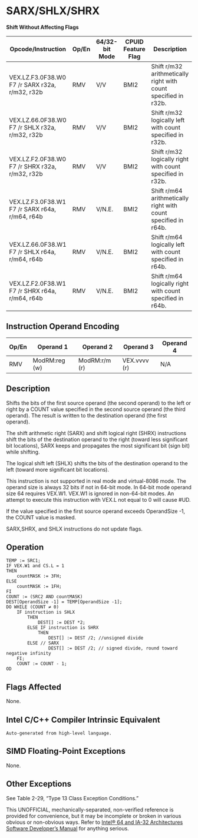 # SARX/SHLX/SHRX

**Shift Without Affecting Flags**

| Opcode/Instruction                             | Op/En | 64/32-bit Mode | CPUID Feature Flag | Description                                                    |
| ---------------------------------------------- | ----- | -------------- | ------------------ | -------------------------------------------------------------- |
| VEX.LZ.F3.0F38.W0 F7 /r SARX r32a, r/m32, r32b | RMV   | V/V            | BMI2               | Shift r/m32 arithmetically right with count specified in r32b. |
| VEX.LZ.66.0F38.W0 F7 /r SHLX r32a, r/m32, r32b | RMV   | V/V            | BMI2               | Shift r/m32 logically left with count specified in r32b.       |
| VEX.LZ.F2.0F38.W0 F7 /r SHRX r32a, r/m32, r32b | RMV   | V/V            | BMI2               | Shift r/m32 logically right with count specified in r32b.      |
| VEX.LZ.F3.0F38.W1 F7 /r SARX r64a, r/m64, r64b | RMV   | V/N.E.         | BMI2               | Shift r/m64 arithmetically right with count specified in r64b. |
| VEX.LZ.66.0F38.W1 F7 /r SHLX r64a, r/m64, r64b | RMV   | V/N.E.         | BMI2               | Shift r/m64 logically left with count specified in r64b.       |
| VEX.LZ.F2.0F38.W1 F7 /r SHRX r64a, r/m64, r64b | RMV   | V/N.E.         | BMI2               | Shift r/m64 logically right with count specified in r64b.      |

## Instruction Operand Encoding

| Op/En | Operand 1     | Operand 2     | Operand 3    | Operand 4 |
| ----- | ------------- | ------------- | ------------ | --------- |
| RMV   | ModRM:reg (w) | ModRM:r/m (r) | VEX.vvvv (r) | N/A       |

## Description

Shifts the bits of the first source operand (the second operand) to the left or right by a COUNT value specified in the second source operand (the third operand). The result is written to the destination operand (the first operand).

The shift arithmetic right (SARX) and shift logical right (SHRX) instructions shift the bits of the destination operand to the right (toward less significant bit locations), SARX keeps and propagates the most significant bit (sign bit) while shifting.

The logical shift left (SHLX) shifts the bits of the destination operand to the left (toward more significant bit locations).

This instruction is not supported in real mode and virtual-8086 mode. The operand size is always 32 bits if not in 64-bit mode. In 64-bit mode operand size 64 requires VEX.W1. VEX.W1 is ignored in non-64-bit modes. An attempt to execute this instruction with VEX.L not equal to 0 will cause #​​​UD.

If the value specified in the first source operand exceeds OperandSize -1, the COUNT value is masked.

SARX,SHRX, and SHLX instructions do not update flags.

## Operation

```
TEMP := SRC1;
IF VEX.W1 and CS.L = 1
THEN
    countMASK := 3FH;
ELSE
    countMASK := 1FH;
FI
COUNT := (SRC2 AND countMASK)
DEST[OperandSize -1] = TEMP[OperandSize -1];
DO WHILE (COUNT ≠ 0)
    IF instruction is SHLX
        THEN
            DEST[] := DEST *2;
        ELSE IF instruction is SHRX
            THEN
                DEST[] := DEST /2; //unsigned divide
        ELSE // SARX
                DEST[] := DEST /2; // signed divide, round toward negative infinity
    FI;
    COUNT := COUNT - 1;
OD

```

## Flags Affected

None.

## Intel C/C++ Compiler Intrinsic Equivalent

```
Auto-generated from high-level language.

```

## SIMD Floating-Point Exceptions

None.

## Other Exceptions

See Table 2-29, “Type 13 Class Exception Conditions.”

This UNOFFICIAL, mechanically-separated, non-verified reference is provided for convenience, but it may be
incomplete or broken in various obvious or non-obvious
ways. Refer to [Intel® 64 and IA-32 Architectures Software Developer’s Manual](https://software.intel.com/en-us/download/intel-64-and-ia-32-architectures-sdm-combined-volumes-1-2a-2b-2c-2d-3a-3b-3c-3d-and-4) for anything serious.
